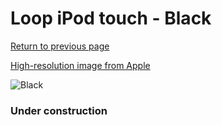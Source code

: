 # Loop iPod touch - Black

[Return to previous page](/ipod_touch)

[High-resolution image from Apple](https://store.storeimages.cdn-apple.com/8756/as-images.apple.com/is/MD971?wid=4500&hei=4500&fmt=png)

<div style="width: 384px"><img src="/everyphone/MD971.png" alt="Black"></div>

### Under construction
